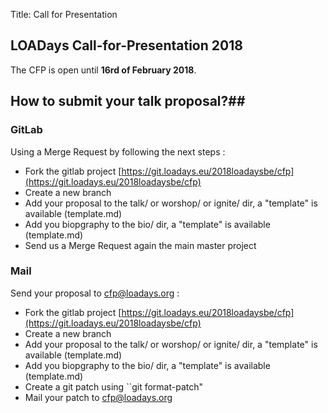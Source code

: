 Title: Call for Presentation

## LOADays Call-for-Presentation 2018 ##
The CFP is open until __16rd of February 2018__.


## How to submit your talk proposal?##


### GitLab ###

Using a Merge Request by following the next steps :

-   Fork the gitlab project [https://git.loadays.eu/2018loadaysbe/cfp](https://git.loadays.eu/2018loadaysbe/cfp)
-   Create a new branch
-   Add your proposal to the talk/ or worshop/ or ignite/ dir, a "template" is available (template.md)
-   Add you biopgraphy to the bio/ dir, a "template" is available (template.md)
-   Send us a Merge Request again the main master project


### Mail ###
Send your proposal to [cfp@loadays.org](mailto:cfp@loadays.org) :

-   Fork the gitlab project [https://git.loadays.eu/2018loadaysbe/cfp](https://git.loadays.eu/2018loadaysbe/cfp)
-   Create a new branch
-   Add your proposal to the talk/ or worshop/ or ignite/ dir, a "template" is available (template.md)
-   Add you biopgraphy to the bio/ dir, a "template" is available (template.md)
-   Create a git patch using ``git format-patch"
-   Mail your patch to [cfp@loadays.org](mailto:cfp@loadays.org)


